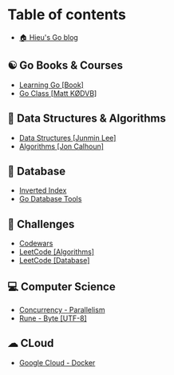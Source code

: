 # Table of contents

* [🏠 Hieu's Go blog](README.md)

## ☯ Go Books & Courses

* [Learning Go \[Book\]](go-books-and-courses/learning-go.md)
* [Go Class \[Matt KØDVB\]](go-books-and-courses/go-class.md)

## 💸 Data Structures & Algorithms

* [Data Structures \[Junmin Lee\]](data-structures-and-algorithms/data-structures-algorithms.md)
* [Algorithms \[Jon Calhoun\]](data-structures-and-algorithms/algorithms-jon-calhoun.md)

## 🌠 Database

* [Inverted Index](database/inverted-index.md)
* [Go Database Tools](database/go-database-tools.md)

## 🏅 Challenges

* [Codewars](challenges/codewars.md)
* [LeetCode \[Algorithms\]](challenges/leetcode-algorithms.md)
* [LeetCode \[Database\]](challenges/leetcode-database.md)

## 💻 Computer Science

* [Concurrency - Parallelism](computer-science/concurrency-parallelism.md)
* [Rune - Byte \[UTF-8\]](computer-science/rune-byte-utf-8.md)

## ☁ CLoud

* [Google Cloud - Docker](cloud/google-cloud-docker.md)
